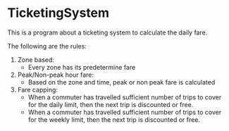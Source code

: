 # TicketingSystem

This is a program about a ticketing system to calculate the daily fare. 

The following are the rules:

1.  Zone based:
     - Every zone has its predetermine fare
2.  Peak/Non-peak hour fare:
      - Based on the zone and time, peak or non peak fare is calculated
3. Fare capping:
      - When a commuter has travelled sufficient number of trips to cover for the daily limit, then the next trip is discounted or free.
      - When a commuter has travelled sufficient number of trips to cover for the weekly limit, then the next trip is discounted or free.
